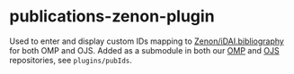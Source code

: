 # publications-zenon-plugin

Used to enter and display custom IDs mapping to [Zenon/iDAI.bibliography](https://zenon.dainst.org) for both OMP and OJS. Added as a submodule in both our [OMP](https://github.com/dainst/omp) and [OJS](https://github.com/dainst/ojs) repositories, see `plugins/pubIds`.
